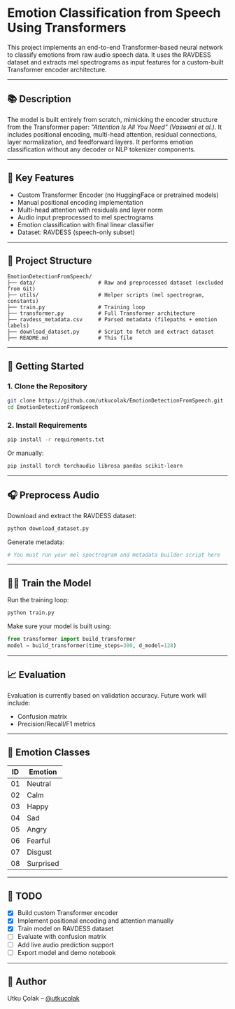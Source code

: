 # Emotion Classification from Speech Using Transformers

This project implements an end-to-end Transformer-based neural network to classify emotions from raw audio speech data. It uses the RAVDESS dataset and extracts mel spectrograms as input features for a custom-built Transformer encoder architecture.

---

## 📚 Description

The model is built entirely from scratch, mimicking the encoder structure from the Transformer paper: _"Attention Is All You Need" (Vaswani et al.)_. It includes positional encoding, multi-head attention, residual connections, layer normalization, and feedforward layers. It performs emotion classification without any decoder or NLP tokenizer components.

---

## 🧠 Key Features

- Custom Transformer Encoder (no HuggingFace or pretrained models)
- Manual positional encoding implementation
- Multi-head attention with residuals and layer norm
- Audio input preprocessed to mel spectrograms
- Emotion classification with final linear classifier
- Dataset: RAVDESS (speech-only subset)

---

## 📁 Project Structure

```
EmotionDetectionFromSpeech/
├── data/                    # Raw and preprocessed dataset (excluded from Git)
├── utils/                   # Helper scripts (mel spectrogram, constants)
├── train.py                 # Training loop
├── transformer.py           # Full Transformer architecture
├── ravdess_metadata.csv     # Parsed metadata (filepaths + emotion labels)
├── download_dataset.py      # Script to fetch and extract dataset
├── README.md                # This file
```

---

## 🚀 Getting Started

### 1. Clone the Repository
```bash
git clone https://github.com/utkucolak/EmotionDetectionFromSpeech.git
cd EmotionDetectionFromSpeech
```

### 2. Install Requirements
```bash
pip install -r requirements.txt
```
Or manually:
```bash
pip install torch torchaudio librosa pandas scikit-learn
```

---

## 🎧 Preprocess Audio

Download and extract the RAVDESS dataset:
```bash
python download_dataset.py
```

Generate metadata:
```bash
# You must run your mel spectrogram and metadata builder script here
```

---

## 🏋️‍♀️ Train the Model

Run the training loop:
```bash
python train.py
```

Make sure your model is built using:
```python
from transformer import build_transformer
model = build_transformer(time_steps=300, d_model=128)
```

---

## 📈 Evaluation

Evaluation is currently based on validation accuracy. Future work will include:
- Confusion matrix
- Precision/Recall/F1 metrics

---

## 🔖 Emotion Classes

| ID | Emotion   |
|----|-----------|
| 01 | Neutral   |
| 02 | Calm      |
| 03 | Happy     |
| 04 | Sad       |
| 05 | Angry     |
| 06 | Fearful   |
| 07 | Disgust   |
| 08 | Surprised |

---

## 🧩 TODO

- [x] Build custom Transformer encoder
- [x] Implement positional encoding and attention manually
- [x] Train model on RAVDESS dataset
- [ ] Evaluate with confusion matrix
- [ ] Add live audio prediction support
- [ ] Export model and demo notebook

---

## 👤 Author

Utku Çolak – [@utkucolak](https://github.com/utkucolak)
